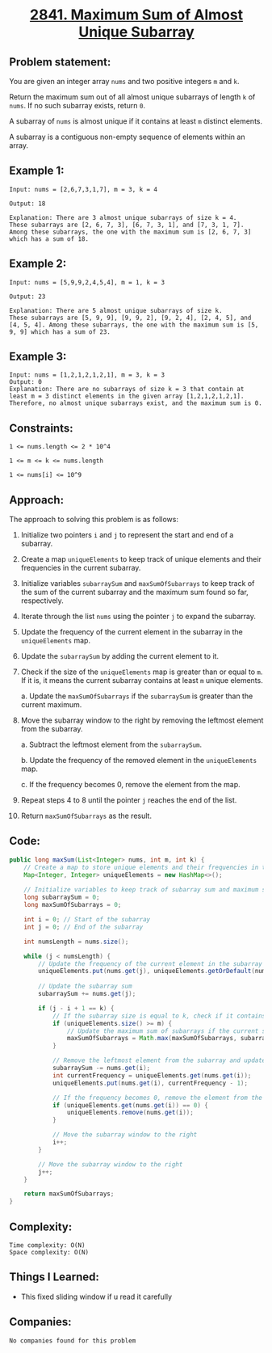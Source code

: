 <h1 align="center"><a href="https://leetcode.com/problems/maximum-sum-of-almost-unique-subarray/" target="_blank">2841. Maximum Sum of Almost Unique Subarray</a></h1>

## Problem statement:
You are given an integer array `nums` and two positive integers `m` and `k`.

Return the maximum sum out of all almost unique subarrays of length `k` of `nums`. If no such subarray exists, return `0`.

A subarray of `nums` is almost unique if it contains at least `m` distinct elements.

A subarray is a contiguous non-empty sequence of elements within an array.


## Example 1:

```
Input: nums = [2,6,7,3,1,7], m = 3, k = 4

Output: 18

Explanation: There are 3 almost unique subarrays of size k = 4.
These subarrays are [2, 6, 7, 3], [6, 7, 3, 1], and [7, 3, 1, 7]. Among these subarrays, the one with the maximum sum is [2, 6, 7, 3] which has a sum of 18.
```

## Example 2:

```
Input: nums = [5,9,9,2,4,5,4], m = 1, k = 3

Output: 23

Explanation: There are 5 almost unique subarrays of size k.
These subarrays are [5, 9, 9], [9, 9, 2], [9, 2, 4], [2, 4, 5], and [4, 5, 4]. Among these subarrays, the one with the maximum sum is [5, 9, 9] which has a sum of 23.
```


## Example 3:

```
Input: nums = [1,2,1,2,1,2,1], m = 3, k = 3
Output: 0
Explanation: There are no subarrays of size k = 3 that contain at least m = 3 distinct elements in the given array [1,2,1,2,1,2,1].
Therefore, no almost unique subarrays exist, and the maximum sum is 0.
```


## Constraints:

```
1 <= nums.length <= 2 * 10^4

1 <= m <= k <= nums.length

1 <= nums[i] <= 10^9
```


 

## Approach:


The approach to solving this problem is as follows:

1. Initialize two pointers `i` and `j` to represent the start and end of a subarray.

2. Create a map `uniqueElements` to keep track of unique elements and their frequencies in the current subarray.

3. Initialize variables `subarraySum` and `maxSumOfSubarrays` to keep track of the sum of the current subarray and the maximum sum found so far, respectively.

4. Iterate through the list `nums` using the pointer `j` to expand the subarray.

5. Update the frequency of the current element in the subarray in the `uniqueElements` map.

6. Update the `subarraySum` by adding the current element to it.

7. Check if the size of the `uniqueElements` map is greater than or equal to `m`. If it is, it means the current subarray contains at least `m` unique elements.

    a. Update the `maxSumOfSubarrays` if the `subarraySum` is greater than the current maximum.

8. Move the subarray window to the right by removing the leftmost element from the subarray.

    a. Subtract the leftmost element from the `subarraySum`.

    b. Update the frequency of the removed element in the `uniqueElements` map.

    c. If the frequency becomes 0, remove the element from the map.

9. Repeat steps 4 to 8 until the pointer `j` reaches the end of the list.

10. Return `maxSumOfSubarrays` as the result.


## Code: 

```java
public long maxSum(List<Integer> nums, int m, int k) {
    // Create a map to store unique elements and their frequencies in the current subarray
    Map<Integer, Integer> uniqueElements = new HashMap<>();
    
    // Initialize variables to keep track of subarray sum and maximum sum of subarrays
    long subarraySum = 0;
    long maxSumOfSubarrays = 0;

    int i = 0; // Start of the subarray
    int j = 0; // End of the subarray

    int numsLength = nums.size();

    while (j < numsLength) {
        // Update the frequency of the current element in the subarray
        uniqueElements.put(nums.get(j), uniqueElements.getOrDefault(nums.get(j), 0) + 1);
        
        // Update the subarray sum
        subarraySum += nums.get(j);

        if (j - i + 1 == k) {
            // If the subarray size is equal to k, check if it contains at least m unique elements
            if (uniqueElements.size() >= m) {
                // Update the maximum sum of subarrays if the current subarray has a higher sum
                maxSumOfSubarrays = Math.max(maxSumOfSubarrays, subarraySum);
            }

            // Remove the leftmost element from the subarray and update its frequency in the map
            subarraySum -= nums.get(i);
            int currentFrequency = uniqueElements.get(nums.get(i));
            uniqueElements.put(nums.get(i), currentFrequency - 1);

            // If the frequency becomes 0, remove the element from the map
            if (uniqueElements.get(nums.get(i)) == 0) {
                uniqueElements.remove(nums.get(i));
            }

            // Move the subarray window to the right
            i++;
        }

        // Move the subarray window to the right
        j++;
    }

    return maxSumOfSubarrays;
}
```







## Complexity:

```
Time complexity: O(N)
Space complexity: O(N)
```

## Things I Learned:

- This fixed sliding window if u read it carefully
  


## Companies:

```
No companies found for this problem
```





